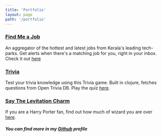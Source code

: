 ```yaml
---
title: 'Portfolio'
layout: page
path: '/portfolio'
---
```


### [Find Me a Job](http://findmeajob.abhinav.xyz/) 
An aggregator of the hottest and latest jobs from Kerala's leading tech-parks. Get alerts when there's a matching job for you, right in your inbox. Check it out [here](http://findmeajob.abhinav.xyz/)

### [Trivia](https://trivia-app-abd.netlify.com)
Test your trivia knowledge using this Trivia game. Built in clojure, fetches questions from Open Trivia DB. Play the quiz [here](https://trivia-app-abd.netlify.com).

### [Say The Levitation Charm](https://say-the-levitation-charm.netlify.com)
If you are a Harry Porter fan, find out how much of wizard you are over [here](https://say-the-levitation-charm.netlify.com).

#### _You can find more in my [Github](https://github.com/abhinavdc) profile_


